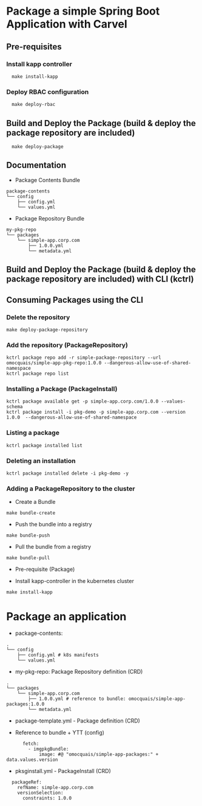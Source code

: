 # Package a simple Spring Boot Application with Carvel 

## Pre-requisites

### Install kapp controller

```shell
  make install-kapp
```

### Deploy RBAC configuration

```shell
  make deploy-rbac
```

## Build and Deploy the Package (build & deploy the package repository are included)

```shell
  make deploy-package
```

## Documentation

- Package Contents Bundle

```shell
package-contents
└── config
    ├── config.yml
    └── values.yml
```

- Package Repository Bundle

```shell
my-pkg-repo
└── packages
    └── simple-app.corp.com
        ├── 1.0.0.yml
        └── metadata.yml
```

## Build and Deploy the Package (build & deploy the package repository are included) with CLI (kctrl)

## Consuming Packages using the CLI

### Delete the repository

```shell
make deploy-package-repository
```

### Add the repository (PackageRepository)

```shell
kctrl package repo add -r simple-package-repository --url omocquais/simple-app-pkg-repo:1.0.0 --dangerous-allow-use-of-shared-namespace
kctrl package repo list
```

### Installing a Package (PackageInstall)

```shell
kctrl package available get -p simple-app.corp.com/1.0.0 --values-schema
kctrl package install -i pkg-demo -p simple-app.corp.com --version 1.0.0  --dangerous-allow-use-of-shared-namespace
```

### Listing a package

```shell
kctrl package installed list  
```

### Deleting an installation

```shell
kctrl package installed delete -i pkg-demo -y
```

### Adding a PackageRepository to the cluster

- Create a Bundle

```shell
make bundle-create
```

- Push the bundle into a registry

```shell
make bundle-push
```

- Pull the bundle from a registry

```shell
make bundle-pull
```

- Pre-requisite (Package)

- Install kapp-controller in the kubernetes cluster
```shell
make install-kapp
```

# Package an application

- package-contents: 

```shell
.
└── config
    ├── config.yml # k8s manifests 
    └── values.yml
```

- my-pkg-repo: Package Repository definition (CRD)

```shell
.
└── packages
    └── simple-app.corp.com
        ├── 1.0.0.yml # reference to bundle: omocquais/simple-app-packages:1.0.0 
        └── metadata.yml
```

- package-template.yml - Package definition (CRD)

- Reference to bundle + YTT (config)
```shell
      fetch:
        - imgpkgBundle:
            image: #@ "omocquais/simple-app-packages:" + data.values.version
```

- pksginstall.yml - PackageInstall (CRD)

```shell
  packageRef:
    refName: simple-app.corp.com
    versionSelection:
      constraints: 1.0.0
```